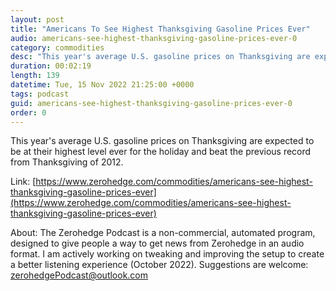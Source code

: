 ```yaml
---
layout: post
title: "Americans To See Highest Thanksgiving Gasoline Prices Ever"
audio: americans-see-highest-thanksgiving-gasoline-prices-ever-0
category: commodities
desc: "This year's average U.S. gasoline prices on Thanksgiving are expected to be at their highest level ever for the holiday and beat the previous record from Thanksgiving of 2012."
duration: 00:02:19
length: 139
datetime: Tue, 15 Nov 2022 21:25:00 +0000
tags: podcast
guid: americans-see-highest-thanksgiving-gasoline-prices-ever-0
order: 0
---
```

This year's average U.S. gasoline prices on Thanksgiving are expected to be at their highest level ever for the holiday and beat the previous record from Thanksgiving of 2012.

Link: [https://www.zerohedge.com/commodities/americans-see-highest-thanksgiving-gasoline-prices-ever](https://www.zerohedge.com/commodities/americans-see-highest-thanksgiving-gasoline-prices-ever)

About: The Zerohedge Podcast is a non-commercial, automated program, designed to give people a way to get news from Zerohedge in an audio format.  I am actively working on tweaking and improving the setup to create a better listening experience (October 2022).  Suggestions are welcome: [zerohedgePodcast@outlook.com](mailto:zerohedgePodcast@outlook.com)